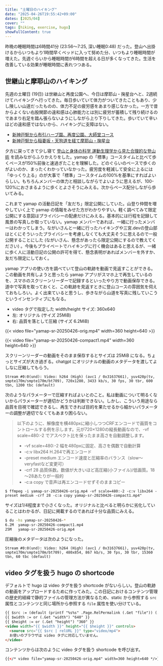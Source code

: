 ```yaml
---
title: "土曜日のハイキング"
date: "2025-04-26T19:55:42+09:00"
dates: [2025/04]
cover: ""
tags: [hiking, exercise, hugo]
showFullContent: true
---
```


昨晩の睡眠時間は6時間41分 (23:56〜7:25, 深い睡眠0:48) だった。登山へ出掛けるからいつもより1時間早くベッドに入って努めた分、いつもより睡眠時間が増えた。先週ぐらいから睡眠時間が6時間を超える日が多くなってきた。生活を改善している効果が睡眠時間に表れつつある。

## 世継山と摩耶山のハイキング

先週の土曜日 (19日) は世継山と再度公園へ、今日は摩耶山・掬星台へと、2週続けてハイキングへ行ってきた。毎日歩いていて体力がついてきたこともあり、少し険しい山道だったものの、体力不足の疲労感をあまり感じなかった。一方で昔からよくない右股関節の違和感は心肺能力とは別に疲労が蓄積して残り続けるのであまり右足を踏ん張らないようにしながら上り下りしてきた。歩いていて辛いほどの違和感ではないから、ハイキングに支障はない。

* [新神戸駅から布引ハーブ園、再度公園、大師堂コース](https://yamap.com/activities/39237231)
* [新神戸駅から稲妻坂・天狗道を経て摩耶山・掬星台](https://yamap.com/activities/39405242)

夕方に戻ってきて少し寝て [登山と身体の科学 運動生理学から見た合理的な登山術](https://www.kodansha.co.jp/book/products/0000392957) を読みながらふりかえりをした。yamap の「標準」コースタイムと比べて歩くペースが150%前後と速過ぎたことを理解した。どのぐらいのペースで歩くのがよいのか、まったくわかっていなかった。疲労度を軽減して安全に上るには「ゆっくり上る」のが大事で「標準」コースタイムの100%を基準にすればよいらしい。もちろんメンバーの体力と相談しながらでよいように思えるが、100-120%におさまるように歩くとよさそうにみえる。次からペース配分しながら歩いてみる。

これまで yamap の活動日記を「友だち」限定公開にしていた。山登り仲間を増やしていく上で yamap の情報をみせた方がわかりやすい。軽く調べてみて限定公開にする意図はプライバシーの配慮だけにみえる。基本的には行程を記録して風景の写真しか取っていない。yamap メンバーであれば、一緒に行ったメンバーはわかってしまう。ながいさんと一緒に行ったハイキングや三宮.devの登山部はとくにそういったプライバシーを考慮しなくても大丈夫そうに思えるので一般公開することにした (ながいさん、懸念があったら限定公開にするので教えてください) 。今後もプライベートでハイキングに行く機会はあると思えるが、一緒に歩く人に活動日記の公開の許可を得て、懸念表明があればメンバーを外すか、友だち限定にしておく。

yamap アプリの使い方を調べていて登山の軌跡を動画で見返すことができる。この動画を共有しようと思ったら yamap アプリがスマホ上で再生しているのを、スマホのスクリーンリーダーで記録するといったやり方で動画保存できる。道中で写真を取っておくと、この軌跡を見返すときに登山コースの雰囲気を伺えておもしろい。よく出来ていると思うし、歩きながら山道を写真に残していこうというインセンティブにもなる。

* video タグで指定した width/height サイズ: 360x640
* 左: オリジナル (サイズ 25MiB)
* 右: 品質を落として圧縮 (サイズ 6.2MiB)

{{< video file="yamap-sr-20250426-orig.mp4" width=360 height=640 >}}

{{< video file="yamap-sr-20250426-compact1.mp4" width=360 height=640 >}}

スクリーンリーダーの動画をそのまま保存するとサイズは 25MiB になる。ちょっとサイズが大き過ぎる。chatgpt にオリジナルの動画のメタデータを渡してよしなに圧縮してもらう。

```
Stream #0:0(und): Video: h264 (High) (avc1 / 0x31637661), yuv420p(tv, smpte170m/smpte170m/bt709), 720x1280, 3433 kb/s, 30 fps, 30 tbr, 600 tbn, 1200 tbc (default)
```

次のようなパラメーターで圧縮すればよいとのこと。私は動画について明るくないからパラメーターが適切かどうかは判断できない。しかし、こういう用途なら品質を目視で確認できるし、再生できれば目的を果たせるから細かいパラメーターの調整が適切でなくてもあまり困らない。

> 以下のように、解像度を横480pxに縮小しつつCRFエンコードで画質をコントロールする例を示します。元が720×1280の縦長動画なので、-vf scale=480:-2 でアスペクト比を保ったまま高さを自動調整します。
> 
> * -vf scale=480:-2  幅を480pxに固定、高さを偶数で自動計算
> * -c:v libx264  H.264で再エンコード
> * -preset medium  エンコード速度と圧縮率のバランス（slow～veryfastなど変更可）
> * -crf 28  品質係数。数値が大きいほど高圧縮(小ファイル)/低画質。18～28あたりが一般的
> * -c:a copy で音声は再エンコードせずそのままコピー

```
$ ffmpeg -i yamap-sr-20250426-orig.mp4 -vf scale=480:-2 -c:v libx264 -preset medium -crf 28 -c:a copy yamap-sr-20250426-compact1.mp4"
```

サイズは1/4程度まで小さくなった。オリジナルと比べると明らかに劣化していることはわかるが、日記に掲載するのであれば十分な品質にみえる。

```bash
$ du -hs yamap-sr-20250426-*
6.2M  yamap-sr-20250426-compact1.mp4
25M	  yamap-sr-20250426-orig.mp4
```

圧縮後のメタデータは次のようになった。

```
Stream #0:0(und): Video: h264 (High) (avc1 / 0x31637661), yuv420p(tv, smpte170m/smpte170m/bt709), 480x854, 867 kb/s, 30 fps, 30 tbr, 15360 tbn, 60 tbc (default)
```

## video タグを扱う hugo の shortcode

デフォルトで hugo は video タグを扱う shortcode がないらしい。登山の軌跡の動画をアップロードするために作ってみた。この日記におけるコンテンツ管理の歴史的経緯で静的ファイルの管理方法が異なるため、static から参照する `src` 属性とコンテンツと同じ場所から参照する `file` 属性を使い分けている。

```html
{{ $src := (default (printf "%s%s" .Page.RelPermalink (.Get "file")) (.Get "src")) | absURL }}
{{ $width := or (.Get "width") "640" }}
{{ $height := or (.Get "height") "360" }}
<video width="{{ $width }}" height="{{ $height }}" controls>
  <source src="{{ $src | relURL }}" type="video/mp4">
  お使いのブラウザは video タグに対応していません。
</video>
```

コンテンツからは次のように video タグを扱う shortcode を呼び出す。

```xml
{{</* video file="yamap-sr-20250426-orig.mp4" width=360 height=640 */>}}
```
